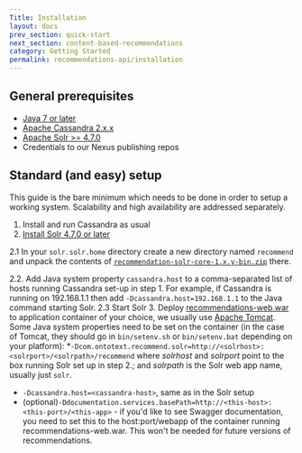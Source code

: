 ```yaml
---
Title: Installation
layout: docs
prev_section: quick-start
next_section: content-based-recommendations
category: Getting Started
permalink: recommendations-api/installation
---
```


## General prerequisites

* [Java 7 or later](http://www.oracle.com/technetwork/java/javase/downloads/index.html)
* [Apache Cassandra 2.x.x](http://cassandra.apache.org/)
* [Apache Solr >= 4.7.0](http://lucene.apache.org/solr/)
* Credentials to our Nexus publishing repos

## Standard (and easy) setup

This guide is the bare minimum which needs to be done in order to setup a working system. Scalability and high availability are addressed separately.

1. Install and run Cassandra as usual
2. [Install Solr 4.7.0 or later](https://cwiki.apache.org/confluence/display/solr/Installing+Solr)

  2.1 In your `solr.solr.home` directory create a new directory named `recommend` and unpack the contents of [`recommendation-solr-core-1.x.y-bin.zip`](http://maven.ontotext.com/content/repositories/publishing-releases/com/ontotext/recommend/recommendations-solr-core/1.0.1/recommendations-solr-core-1.0.1-bin.zip) there.

  2.2. Add Java system property `cassandra.host` to a comma-separated list of hosts running Cassandra set-up in step 1. For example, if Cassandra is running on 192.168.1.1 then add `-Dcassandra.host=192.168.1.1` to the Java command starting Solr.
  2.3 Start Solr
3. Deploy [recommendations-web.war](http://maven.ontotext.com/content/repositories/publishing-releases/com/ontotext/recommend/recommendations-web/1.0.1/recommendations-web-1.0.1.war) to application container of your choice, we usually use [Apache Tomcat](http://tomcat.apache.org/tomcat-7.0-doc/appdev/installation.html). Some Java system properties need to be set on the container (in the case of Tomcat, they should go in `bin/setenv.sh` or `bin/setenv.bat` depending on your platform):
*`-Dcom.ontotext.recommend.solr=http://<solrhost>:<solrport>/<solrpath>/recommend` where _solrhost_ and _solrport_ point to the box running Solr set up in step 2.; and _solrpath_ is the Solr web app name, usually just `solr`.
* `-Dcassandra.host=<cassandra-host>`, same as in the Solr setup
* (optional)`-Ddocumentation.services.basePath=http://<this-host>:<this-port>/<this-app>` - if you'd like to see Swagger documentation, you need to set this to the host:port/webapp of the container running recommendations-web.war. This won't be needed for future versions of recommendations.
